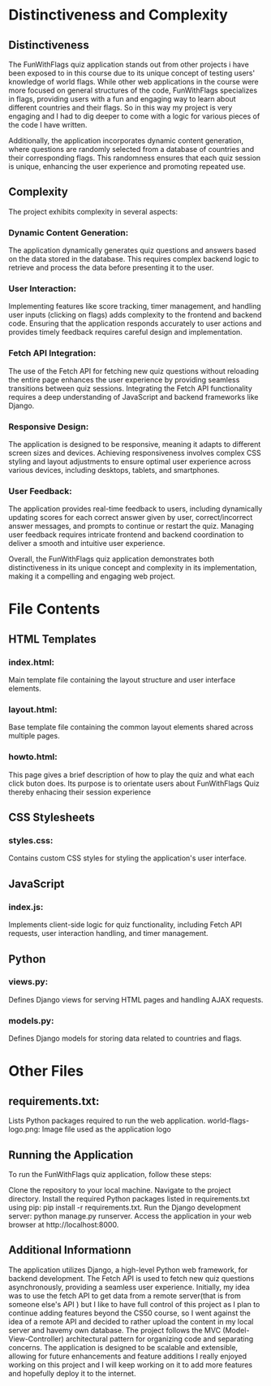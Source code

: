 # Distinctiveness and Complexity #
## Distinctiveness ##
The FunWithFlags quiz application stands out from other projects i have been  exposed to in this course due to its unique concept of testing users' knowledge of world flags. While other web applications in the course were more focused on general structures of the code, FunWithFlags specializes in flags, providing users with a fun and engaging way to learn about different countries and their flags. So in this way my project is very engaging and I had to dig deeper to come with a logic for various pieces of the code I have written.


Additionally, the application incorporates dynamic content generation, where questions are randomly selected from a database of countries and their corresponding flags. This randomness ensures that each quiz session is unique, enhancing the user experience and promoting repeated use.

## Complexity ##
The project exhibits complexity in several aspects:

### Dynamic Content Generation: ###
The application dynamically generates quiz questions and answers based on the data stored in the database. This requires complex backend logic to retrieve and process the data before presenting it to the user.

### User Interaction: ###
Implementing features like score tracking, timer management, and handling user inputs (clicking on flags) adds complexity to the frontend and backend code. Ensuring that the application responds accurately to user actions and provides timely feedback requires careful design and implementation.

### Fetch API Integration: ###
 The use of the Fetch API for fetching new quiz questions without reloading the entire page enhances the user experience by providing seamless transitions between quiz sessions. Integrating the Fetch API functionality requires a deep understanding of JavaScript and backend frameworks like Django.

### Responsive Design: ###
 The application is designed to be responsive, meaning it adapts to different screen sizes and devices. Achieving responsiveness involves complex CSS styling and layout adjustments to ensure optimal user experience across various devices, including desktops, tablets, and smartphones.

### User Feedback: ###
 The application provides real-time feedback to users, including dynamically updating scores for each correct answer given by user, correct/incorrect answer messages, and prompts to continue or restart the quiz. Managing user feedback requires intricate frontend and backend coordination to deliver a smooth and intuitive user experience.

Overall, the FunWithFlags quiz application demonstrates both distinctiveness in its unique concept and complexity in its implementation, making it a compelling and engaging web project.

# File Contents #
## HTML Templates ##
### index.html: ###
 Main template file containing the layout structure and user interface elements.
### layout.html: ###
Base template file containing the common layout elements shared across multiple pages.
### howto.html: ###
This page gives a brief description of how to play the quiz and what each click buton does.
Its purpose is to orientate users about FunWithFlags Quiz thereby enhacing their session experience

## CSS Stylesheets ##
### styles.css: ###
 Contains custom CSS styles for styling the application's user interface.
## JavaScript ##
### index.js: ###
Implements client-side logic for quiz functionality, including Fetch API requests, user interaction handling, and timer management.
## Python ##
### views.py: ###
 Defines Django views for serving HTML pages and handling AJAX requests.
### models.py: ###
 Defines Django models for storing data related to countries and flags.
# Other Files #
## requirements.txt: ##
Lists Python packages required to run the web application.
world-flags-logo.png: Image file used as the application logo

## Running the Application ##
To run the FunWithFlags quiz application, follow these steps:

Clone the repository to your local machine.
Navigate to the project directory.
Install the required Python packages listed in requirements.txt using pip: pip install -r requirements.txt.
Run the Django development server: python manage.py runserver.
Access the application in your web browser at http://localhost:8000.

## Additional Informationn ##
The application utilizes Django, a high-level Python web framework, for backend development. 
The Fetch API is used to fetch new quiz questions asynchronously, providing a seamless user experience. Initially, my idea was to use the fetch API to get data from a remote server(that is from someone else's API ) but I like to have full control of this project as I plan to continue adding features beyond the CS50 course, so I went against the idea of a remote API and decided to rather upload the content in my local server and havemy own database. 
The project follows the MVC (Model-View-Controller) architectural pattern for organizing code and separating concerns.
The application is designed to be scalable and extensible, allowing for future enhancements and feature additions
I really enjoyed working on this project and I will keep working on it to add more features and hopefully deploy it to the internet.